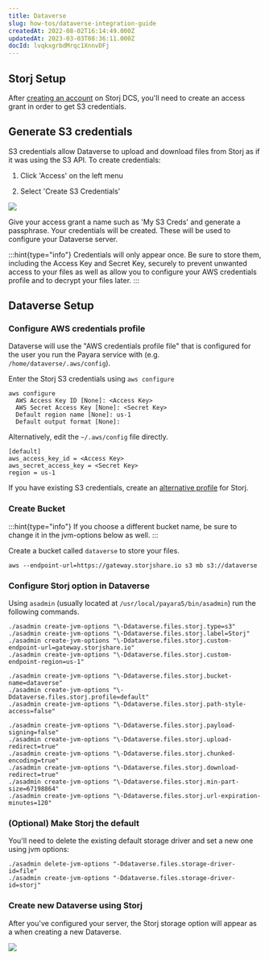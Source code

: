 ```yaml
---
title: Dataverse
slug: how-tos/dataverse-integration-guide
createdAt: 2022-08-02T16:14:49.000Z
updatedAt: 2023-03-03T08:36:11.000Z
docId: lvqkxgrbdMrqc1XnnvDFj
---
```


## Storj Setup

After [creating an account](https://storj.io/signup) on Storj DCS, you'll need to create an access grant in order to get S3 credentials.

## Generate S3 credentials

S3 credentials allow Dataverse to upload and download files from Storj as if it was using the S3 API. To create credentials:

1.  Click 'Access' on the left menu

2.  Select 'Create S3 Credentials'

![](https://archbee-image-uploads.s3.amazonaws.com/kv3plx2xmXcUGcVl4Lttj/-85BIv0WdIdn3stV_J5CX_access-2.png)

Give your access grant a name such as 'My S3 Creds' and generate a passphrase. Your credentials will be created. These will be used to configure your Dataverse server.

:::hint{type="info"}
Credentials will only appear once. Be sure to store them, including the Access Key and Secret Key, securely to prevent unwanted access to your files as well as allow you to configure your AWS credentials profile and to decrypt your files later.
:::

## Dataverse Setup

### Configure AWS credentials profile

Dataverse will use the "AWS credentials profile file" that is configured for the user you run the Payara service with (e.g. `/home/dataverse/.aws/config`).

Enter the Storj S3 credentials using `aws configure`&#x20;

```Text
aws configure
  AWS Access Key ID [None]: <Access Key>
  AWS Secret Access Key [None]: <Secret Key>
  Default region name [None]: us-1
  Default output format [None]:
```

Alternatively, edit the `~/.aws/config` file directly.

```Text
[default]
aws_access_key_id = <Access Key>
aws_secret_access_key = <Secret Key>
region = us-1
```

If you have existing S3 credentials, create an [alternative profile](https://guides.dataverse.org/en/5.10.1/installation/config.html) for Storj.

### Create Bucket

:::hint{type="info"}
If you choose a different bucket name, be sure to change it in the  jvm-options below as well.
:::

Create a bucket called `dataverse` to store your files.

```Text
aws --endpoint-url=https://gateway.storjshare.io s3 mb s3://dataverse
```

### Configure Storj option in Dataverse&#x20;

Using `asadmin` (usually located at `/usr/local/payara5/bin/asadmin`) run the following commands.

```Text
./asadmin create-jvm-options "\-Ddataverse.files.storj.type=s3"
./asadmin create-jvm-options "\-Ddataverse.files.storj.label=Storj"
./asadmin create-jvm-options "\-Ddataverse.files.storj.custom-endpoint-url=gateway.storjshare.io"
./asadmin create-jvm-options "\-Ddataverse.files.storj.custom-endpoint-region=us-1"

./asadmin create-jvm-options "\-Ddataverse.files.storj.bucket-name=dataverse"
./asadmin create-jvm-options "\-Ddataverse.files.storj.profile=default"
./asadmin create-jvm-options "\-Ddataverse.files.storj.path-style-access=false"

./asadmin create-jvm-options "\-Ddataverse.files.storj.payload-signing=false"
./asadmin create-jvm-options "\-Ddataverse.files.storj.upload-redirect=true"
./asadmin create-jvm-options "\-Ddataverse.files.storj.chunked-encoding=true"
./asadmin create-jvm-options "\-Ddataverse.files.storj.download-redirect=true"
./asadmin create-jvm-options "\-Ddataverse.files.storj.min-part-size=67198864"
./asadmin create-jvm-options "\-Ddataverse.files.storj.url-expiration-minutes=120"
```

### (Optional) Make Storj the default

You'll need to delete the existing default storage driver and set a new one using jvm options:

```Text
./asadmin delete-jvm-options "-Ddataverse.files.storage-driver-id=file"
./asadmin create-jvm-options "-Ddataverse.files.storage-driver-id=storj"
```

### Create new Dataverse using Storj

After you've configured your server, the Storj storage option will appear as a when creating a new Dataverse.

![](https://archbee-image-uploads.s3.amazonaws.com/kv3plx2xmXcUGcVl4Lttj/ElEbYhWSbPGCdUWhzvYKj_screen-shot-2022-06-10-at-35521-pm.png)





## &#x20;

